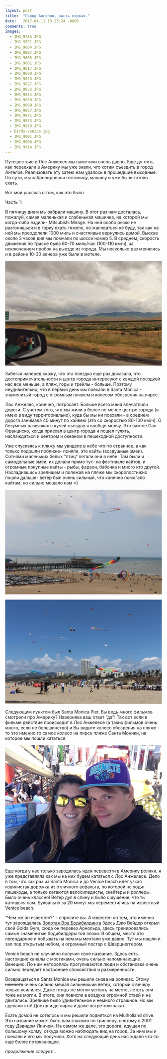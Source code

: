 ```yaml
---
layout: post
title:  "Город Ангелов, часть первая."
date:   2017-04-11 13:25:24 -0800
comments: true
images:
  - IMG_9785.JPG
  - IMG_9791.JPG
  - IMG_9804.JPG
  - IMG_9807.JPG
  - IMG_9605.JPG
  - IMG_9601.JPG
  - IMG_9617.JPG
  - IMG_9608.JPG
  - IMG_9823.JPG
  - IMG_9827.JPG
  - IMG_9832.JPG
  - IMG_9854.JPG
  - IMG_9850.JPG
  - IMG_9890.JPG
  - IMG_9857.JPG
  - IMG_9871.JPG
  - IMG_9873.JPG
  - IMG_9879.JPG
  - birds-venice.jpg
  - IMG_9901.JPG
  - IMG_9906.JPG
  - IMG_9914.JPG
---
```


Путешествие в Лос Анжелес мы наметили очень давно. Еще до того, как переехали в Америку мы уже знали, что хотим съездить в город Ангелов. Реализовать эту затею нам удалось в прошедшие выходные.
По сути, мы забронировали гостиницу, машину и уже были готовы ехать.
<!--separate-->

Вот мой рассказ о том, как это было. 

Часть 1:

В пятницу днем мы забрали машину. В этот раз нам досталась, пожалуй, самая маленькая и слабенькая машинка, на которой мы когда-либо ездили-  Mitsubishi Mirage. На ней особо резко не разгонишься и в горку ехать тяжело, но жаловаться не буду, так как на ней мы преодолели 1000 миль и счастливые вернулись домой. 
Выехав около 3 часов дня мы помчали по шоссе номер 5. В среднем, скорость движения по трассе была 60-70 миль/час (100-110 км/ч), за исключением пробок на выезде из города. Мы несколько раз менялись и в районе 10-30 вечера уже были в мотеле.

![Road #5](/assets/images/posts/2017-04-12-los-angeles-p1/road5.jpg) 


Забегая наперед скажу, что эта поездка еще раз доказала, что достопримечательности и центр города интересуют с каждой поездкой нас все меньше, а пляж, горы и трейлы - больше. Поэтому неудивительно, что в первый день мы поехали в Santa Monica - знаменитый город с огромным пляжем и колесом обозрения на пирсе. 


Лос Анжелес, конечно, потрясает. Больше всего меня впечатлили дороги. С учетом того, что мы жили в более не менее центре города (я имею в виду территориально), куда бы мы ни поехали - в среднем дорога занимала 40 минут по хайвею (это со скоростью 80-100 км/ч). О безумных развязках с кучей съездов я вообще молчу. Это вам не Сан Франциско, когда приехал в центр города и пошел гулять, наслаждаться и центром и океаном в пешеходной доступности. 

Уже спускаясь к пляжу мы увиделе в небе что-то странное, а как только подошли поближе- поняли, это кайты (воздушные змеи). Сотнями  маленьких белых “птиц” летали они в небе. Там были и самодельные змеи, их делали прямо тут- на фестивале кайтов, и огромные покупные кайты - рыбы, фараон, бабочка и много кто другой. Насладившись зрелищем и полежав на пляже мы скоропостижно пошли дальше- ветер был очень сильный, что конечно помогало кайтам, но сильно мешало нам =)

![Road #5](/assets/images/posts/2017-04-12-los-angeles-p1/IMG_9768.JPG)

![Road #5](/assets/images/posts/2017-04-12-los-angeles-p1/IMG_9775.JPG)

Следующим пунктом был Santa Monica Pier. Вы ведь много фильмов смотрели про Америку? Наверняка ваш ответ “да”! Так вот если в фильме действие происходит в Лос Анжелесе (а таких фильмов очень много, если не большинство) и Вы видите колесо обозрения на пляже - то это именно то самое колесо на пирсе пляже Санта Моники, на которое мы пошли кататься. 

![Road #5](/assets/images/posts/2017-04-12-los-angeles-p1/IMG_9575.JPG)


Еще когда у нас только зародилась идея перевезти в Америку ролики, я уже представляла как мы на них будем кататься с Лос Анжелесе. Дело в том, что как раз из Santa Monica и до Venice beach идет узкая извилистая дорожка из отличного асфальта, по которой не ходят пешеходы, а только катаются велосипедисты, скейтеры и роллеры. Было очень классно! Ветер дул в спину и было ощущение, что ты катишься сам. Буквально за 20 минут мы переместились на известный Venice beach.


"Чем же он известен?" - спросите вы. А известен он тем, что именно тут зарождалась <a href="http://builderbody.ru/idealnye-tela-38-fotografij-atletov-zolotoj-ery-bodibildinga/" target="_blank">Золотая Эра Бодибилдинга</a>
 Здесь Джо Вейдер открыл свой Golds Gym, сюда он перевез Арнольда, здесь тренировались самые знаменитые бодибилдеры той эпохи. В общем, место это легендарное и побывать на нем мы мечтали уже давно.  Тут мы нашли и зал под открытым небом, и огромный постер с Шварцнеггером. 


 Venice beach не случайно получил свое название. Здесь есть настоящие каналы с мостиками, очень сильно напоминающие Венецию. По ним неторопясь прогуливаются люди и обстановка очень сильно передает настроение спокойствия и  размеренности. 


Возвращаться в Santa Monica мы решили снова на роликах. Этому ~~немного~~
очень сильно мешал сильнейший ветер, который к вечеру только усилился. Даже птицы не могли устоять на месте, лететь они тоже не могли. В итоге, они повисли в воздухе огромной стаей и не двигались. Зрелище было удивительное и немного страшное. Но мы сделали это! Доехали до пирса и даже встретили закат.

Ехать домой не хотелось и мы решили подняться на Mulholland drive. Это название может быть вам знакомо по триллеру, снятому в 2001 году Дэвидом Линчем. На самом же деле, это дорога, идущая по большому холму, откуда можно наблюдать вид на город. За ним мы и поехали и его мы получили. Хотя на следующий день нас ждало что-то еще более потрясающее.

*продолжение следует...*










